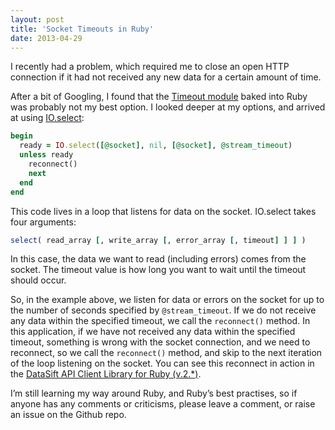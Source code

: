 ```yaml
---
layout: post
title: 'Socket Timeouts in Ruby'
date: 2013-04-29
---
```


I recently had a problem, which required me to close an open HTTP connection if it had not received any new data for a certain amount of time.

After a bit of Googling, I found that the [Timeout module](http://ruby-doc.org/stdlib-1.9.3/libdoc/timeout/rdoc/Timeout.html) baked into Ruby was probably not my best option. I looked deeper at my options, and arrived at using [IO.select](http://ruby-doc.org/core-2.0/IO.html#method-c-select):

``` ruby
begin
  ready = IO.select([@socket], nil, [@socket], @stream_timeout)
  unless ready
    reconnect()
    next
  end
end
```

This code lives in a loop that listens for data on the socket. IO.select takes four arguments:

``` ruby
select( read_array [, write_array [, error_array [, timeout] ] ] )
```

In this case, the data we want to read (including errors) comes from the socket. The timeout value is how long you want to wait until the timeout should occur.

So, in the example above, we listen for data or errors on the socket for up to the number of seconds specified by ```@stream_timeout```. If we do not receive any data within the specified timeout, we call the ```reconnect()``` method. In this application, if we have not received any data within the specified timeout, something is wrong with the socket connection, and we need to reconnect, so we call the ```reconnect()``` method, and skip to the next iteration of the loop listening on the socket. You can see this reconnect in action in the [DataSift API Client Library for Ruby (v.2.*)](https://github.com/datasift/datasift-ruby/releases/tag/2.1.0).

I’m still learning my way around Ruby, and Ruby’s best practises, so if anyone has any comments or criticisms, please leave a comment, or raise an issue on the Github repo.
